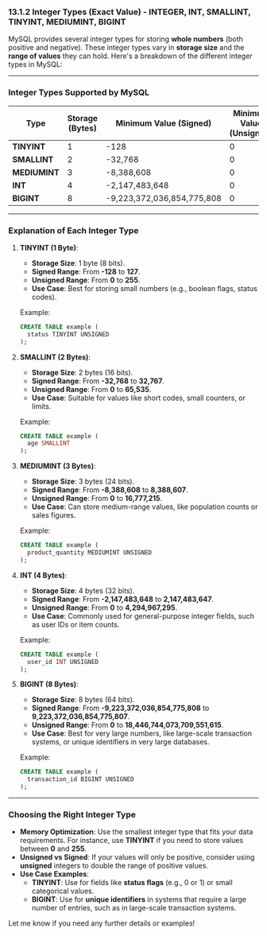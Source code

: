 ### 13.1.2 **Integer Types (Exact Value) - INTEGER, INT, SMALLINT, TINYINT, MEDIUMINT, BIGINT**

MySQL provides several integer types for storing **whole numbers** (both positive and negative). These integer types vary in **storage size** and the **range of values** they can hold. Here's a breakdown of the different integer types in MySQL:

---

### **Integer Types Supported by MySQL**

| **Type**       | **Storage (Bytes)** | **Minimum Value (Signed)** | **Minimum Value (Unsigned)** | **Maximum Value (Signed)** | **Maximum Value (Unsigned)** |
|----------------|---------------------|----------------------------|------------------------------|----------------------------|------------------------------|
| **TINYINT**    | 1                   | -128                       | 0                            | 127                        | 255                          |
| **SMALLINT**   | 2                   | -32,768                    | 0                            | 32,767                     | 65,535                       |
| **MEDIUMINT**  | 3                   | -8,388,608                 | 0                            | 8,388,607                  | 16,777,215                   |
| **INT**        | 4                   | -2,147,483,648             | 0                            | 2,147,483,647              | 4,294,967,295                |
| **BIGINT**     | 8                   | -9,223,372,036,854,775,808 | 0                            | 9,223,372,036,854,775,807  | 18,446,744,073,709,551,615  |

---

### **Explanation of Each Integer Type**

1. **TINYINT (1 Byte)**:
   - **Storage Size**: 1 byte (8 bits).
   - **Signed Range**: From **-128** to **127**.
   - **Unsigned Range**: From **0** to **255**.
   - **Use Case**: Best for storing small numbers (e.g., boolean flags, status codes).

   Example:
   ```sql
   CREATE TABLE example (
     status TINYINT UNSIGNED
   );
   ```

2. **SMALLINT (2 Bytes)**:
   - **Storage Size**: 2 bytes (16 bits).
   - **Signed Range**: From **-32,768** to **32,767**.
   - **Unsigned Range**: From **0** to **65,535**.
   - **Use Case**: Suitable for values like short codes, small counters, or limits.

   Example:
   ```sql
   CREATE TABLE example (
     age SMALLINT
   );
   ```

3. **MEDIUMINT (3 Bytes)**:
   - **Storage Size**: 3 bytes (24 bits).
   - **Signed Range**: From **-8,388,608** to **8,388,607**.
   - **Unsigned Range**: From **0** to **16,777,215**.
   - **Use Case**: Can store medium-range values, like population counts or sales figures.

   Example:
   ```sql
   CREATE TABLE example (
     product_quantity MEDIUMINT UNSIGNED
   );
   ```

4. **INT (4 Bytes)**:
   - **Storage Size**: 4 bytes (32 bits).
   - **Signed Range**: From **-2,147,483,648** to **2,147,483,647**.
   - **Unsigned Range**: From **0** to **4,294,967,295**.
   - **Use Case**: Commonly used for general-purpose integer fields, such as user IDs or item counts.

   Example:
   ```sql
   CREATE TABLE example (
     user_id INT UNSIGNED
   );
   ```

5. **BIGINT (8 Bytes)**:
   - **Storage Size**: 8 bytes (64 bits).
   - **Signed Range**: From **-9,223,372,036,854,775,808** to **9,223,372,036,854,775,807**.
   - **Unsigned Range**: From **0** to **18,446,744,073,709,551,615**.
   - **Use Case**: Best for very large numbers, like large-scale transaction systems, or unique identifiers in very large databases.

   Example:
   ```sql
   CREATE TABLE example (
     transaction_id BIGINT UNSIGNED
   );
   ```

---

### **Choosing the Right Integer Type**

- **Memory Optimization**: Use the smallest integer type that fits your data requirements. For instance, use **TINYINT** if you need to store values between **0** and **255**.
- **Unsigned vs Signed**: If your values will only be positive, consider using **unsigned** integers to double the range of positive values.
- **Use Case Examples**:
  - **TINYINT**: Use for fields like **status flags** (e.g., 0 or 1) or small categorical values.
  - **BIGINT**: Use for **unique identifiers** in systems that require a large number of entries, such as in large-scale transaction systems.

Let me know if you need any further details or examples!
